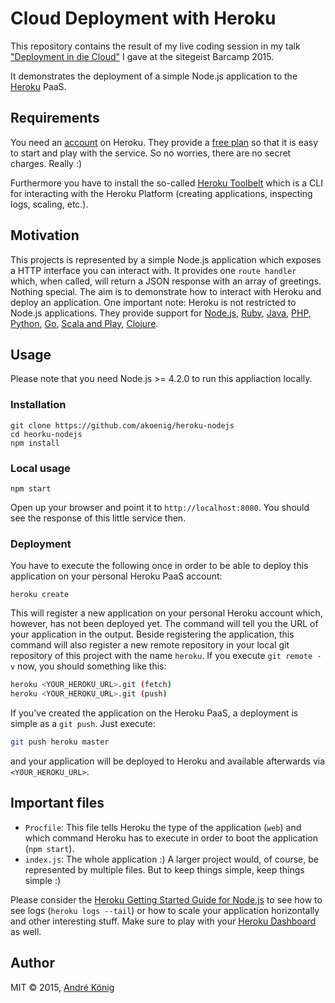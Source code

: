 # Cloud Deployment with Heroku

This repository contains the result of my live coding session in my talk ["Deployment in die Cloud"](http://slides.com/akoenig/sitegeist-barcamp2015-cloud-deployment/#/) I gave at the sitegeist Barcamp 2015.

It demonstrates the deployment of a simple Node.js application to the [Heroku](https://heroku.com) PaaS.

## Requirements

You need an [account](https://signup.heroku.com/www-pricing-top) on Heroku. They provide a [free plan](https://www.heroku.com/pricing) so that it is easy to start and play with the service. So no worries, there are no secret charges. Really :)

Furthermore you have to install the so-called [Heroku Toolbelt](https://toolbelt.heroku.com/) which is a CLI for interacting with the Heroku Platform (creating applications, inspecting logs, scaling, etc.).

## Motivation

This projects is represented by a simple Node.js application which exposes a HTTP interface you can interact with. It provides one `route handler` which, when called, will return a JSON response with an array of greetings. Nothing special. The aim is to demonstrate how to interact with Heroku and deploy an application. One important note: Heroku is not restricted to Node.js applications. They provide support for [Node.js](https://devcenter.heroku.com/articles/getting-started-with-nodejs), [Ruby](https://devcenter.heroku.com/articles/getting-started-with-ruby), [Java](https://devcenter.heroku.com/articles/getting-started-with-java), [PHP](https://devcenter.heroku.com/articles/getting-started-with-php), [Python](https://devcenter.heroku.com/articles/getting-started-with-python), [Go](https://devcenter.heroku.com/articles/getting-started-with-go), [Scala and Play](https://devcenter.heroku.com/articles/getting-started-with-scala), [Clojure](https://devcenter.heroku.com/articles/getting-started-with-clojure).

## Usage

Please note that you need Node.js >= 4.2.0 to run this appliaction locally.

### Installation

```
git clone https://github.com/akoenig/heroku-nodejs
cd heorku-nodejs
npm install
```

### Local usage

```
npm start
```

Open up your browser and point it to `http://localhost:8080`. You should see the response of this little service then.

### Deployment

You have to execute the following once in order to be able to deploy this application on your personal Heroku PaaS account:

```
heroku create
```

This will register a new application on your personal Heroku account which, however, has not been deployed yet. The command will tell you the URL of your application in the output. Beside registering the application, this command will also register a new remote repository in your local git repository of this project with the name `heroku`. If you execute `git remote -v` now, you should something like this:

```sh
heroku <YOUR_HEROKU_URL>.git (fetch)
heroku <YOUR_HEROKU_URL>.git (push)
```

If you've created the application on the Heroku PaaS, a deployment is simple as a `git push`. Just execute:

```sh
git push heroku master
```

and your application will be deployed to Heroku and available afterwards via `<YOUR_HEROKU_URL>`.

## Important files

  * `Procfile`: This file tells Heroku the type of the application (`web`) and which command Heroku has to execute in order to boot the application (`npm start`).
  * `index.js`: The whole application :) A larger project would, of course, be represented by multiple files. But to keep things simple, keep things simple :)

Please consider the [Heroku Getting Started Guide for Node.js](https://devcenter.heroku.com/articles/getting-started-with-nodejs) to see how to see logs (`heroku logs --tail`) or how to scale your application horizontally and other interesting stuff. Make sure to play with your [Heroku Dashboard](https://dashboard.heroku.com/) as well.

## Author

MIT © 2015, [André König](mailto:andre.koenig@posteo.de)

